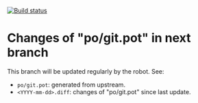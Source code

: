 [![Build status](https://github.com/git-l10n/git-po/actions/workflows/git-pot.yml/badge.svg)](https://github.com/git-l10n/git-po/actions/workflows/git-pot.yml)

Changes of "po/git.pot" in next branch
======================================

This branch will be updated regularly by the robot. See:

- `po/git.pot`: generated from upstream.
- `<YYYY-mm-dd>.diff`: changes of "po/git.pot" since last update.
